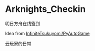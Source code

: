 # Arknights_Checkin
明日方舟在线签到

Idea from [InfiniteTsukuyomi/PyAutoGame](https://github.com/InfiniteTsukuyomi/PyAutoGame "InfiniteTsukuyomi/PyAutoGame")

~~云玩家的日常~~